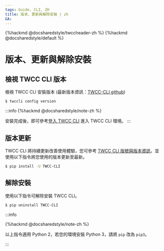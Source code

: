 ```yaml
---
tags: Guide, CLI, ZH
title: 版本、更新與解除安裝 | zh
GA:
---
```


{%hackmd @docsharedstyle/twccheader-zh %}
{%hackmd @docsharedstyle/default %}

# 版本、更新與解除安裝


## 檢視 TWCC CLI 版本

檢視 TWCC CLI 安裝版本 (最新版本資訊：[TWCC-CLI github](https://github.com/TW-NCHC/TWCC-CLI/tree/v0.5))
```bash
$ twccli config version
```


:::info
{%hackmd @docsharedstyle/note-zh %}

安裝完成後，即可參考[<ins>登入 TWCC CLI</ins>](https://man.twcc.ai/@twccdocs/guide-cli-signin-zh) 進入 TWCC CLI 環境。
:::


## 版本更新

TWCC CLI 將持續更新改善使用體驗，您可參考 [TWCC CLI 版號與版本資訊](https://github.com/twcc/TWCC-CLI/tree/v0.5)，並使用以下指令將您使用的版本更新至最新。

```bash
$ pip install -U TWCC-CLI
```

## 解除安裝

使用以下指令可解除安裝 TWCC CLI。

```bash
$ pip uninstall TWCC-CLI
```

:::info

{%hackmd @docsharedstyle/note-zh %}

以上指令適用 Python 2，若您的環境安裝 Python 3，請將 `pip` 改為 `pip3`。  

:::